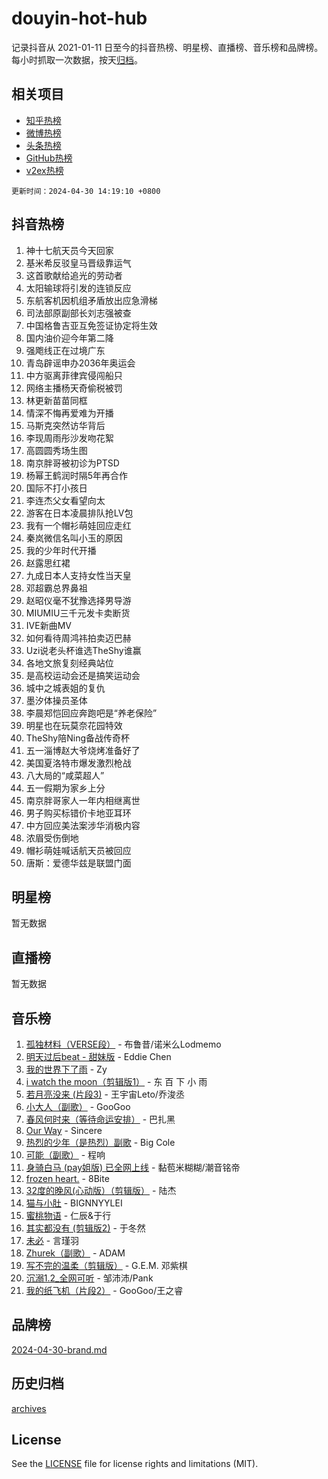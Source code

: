 # douyin-hot-hub

记录抖音从 2021-01-11 日至今的抖音热榜、明星榜、直播榜、音乐榜和品牌榜。每小时抓取一次数据，按天[归档](archives)。

## 相关项目

- [知乎热榜](https://github.com/lonnyzhang423/zhihu-hot-hub)
- [微博热榜](https://github.com/lonnyzhang423/weibo-hot-hub)
- [头条热榜](https://github.com/lonnyzhang423/toutiao-hot-hub)
- [GitHub热榜](https://github.com/lonnyzhang423/github-hot-hub)
- [v2ex热榜](https://github.com/lonnyzhang423/v2ex-hot-hub)


`更新时间：2024-04-30 14:19:10 +0800`

## 抖音热榜

1. 神十七航天员今天回家
1. 基米希反驳皇马晋级靠运气
1. 这首歌献给追光的劳动者
1. 太阳输球将引发的连锁反应
1. 东航客机因机组矛盾放出应急滑梯
1. 司法部原副部长刘志强被查
1. 中国格鲁吉亚互免签证协定将生效
1. 国内油价迎今年第二降
1. 强飑线正在过境广东
1. 青岛辟谣申办2036年奥运会
1. 中方驱离菲律宾侵闯船只
1. 网络主播杨天奇偷税被罚
1. 林更新苗苗同框
1. 情深不悔再爱难为开播
1. 马斯克突然访华背后
1. 李现周雨彤沙发吻花絮
1. 高圆圆秀场生图
1. 南京胖哥被初诊为PTSD
1. 杨幂王鹤润时隔5年再合作
1. 国际不打小孩日
1. 李连杰父女看望向太
1. 游客在日本凌晨排队抢LV包
1. 我有一个帽衫萌娃回应走红
1. 秦岚微信名叫小玉的原因
1. 我的少年时代开播
1. 赵露思红裙
1. 九成日本人支持女性当天皇
1. 邓超霸总界鼻祖
1. 赵昭仪毫不犹豫选择男导游
1. MIUMIU三千元发卡卖断货
1. IVE新曲MV
1. 如何看待周鸿祎拍卖迈巴赫
1. Uzi说老头杯谁选TheShy谁赢
1. 各地文旅复刻经典站位
1. 是高校运动会还是搞笑运动会
1. 城中之城表姐的复仇
1. 墨汐体操员圣体
1. 李晨郑恺回应奔跑吧是“养老保险”
1. 明星也在玩莫奈花园特效
1. TheShy陪Ning备战传奇杯
1. 五一淄博赵大爷烧烤准备好了
1. 美国夏洛特市爆发激烈枪战
1. 八大局的“咸菜超人”
1. 五一假期为家乡上分
1. 南京胖哥家人一年内相继离世
1. 男子购买标错价卡地亚耳环
1. 中方回应美法案涉华消极内容
1. 浓眉受伤倒地
1. 帽衫萌娃喊话航天员被回应
1. 唐斯：爱德华兹是联盟门面

## 明星榜

暂无数据

## 直播榜

暂无数据

## 音乐榜

1. [孤独材料（VERSE段）](https://sf5-hl-cdn-tos.douyinstatic.com/obj/tos-cn-ve-2774/ocX7glDNHYlwFeYrGQfBZoThtvPWy8tCCEBGKQ) - 布鲁昔/诺米么Lodmemo
1. [明天过后beat - 甜妹版](https://sf3-cdn-tos.douyinstatic.com/obj/tos-cn-ve-2774/osMLYeeoMm04CZyaI91XUDF8OzLRLgePKALGHI) - Eddie Chen
1. [我的世界下了雨](https://sf5-hl-cdn-tos.douyinstatic.com/obj/tos-cn-ve-2774/o85sBiwXIByH9bWIMAEEOoiQ1o1m9Afn15BspE) - Zy
1. [i watch the moon（剪辑版1）](https://sf3-cdn-tos.douyinstatic.com/obj/tos-cn-ve-2774/o0I9mSChzHZANMJIEBfkCQzzg6N5WAcVtqft9P) - 东 百 下 小 雨
1. [若月亮没来 (片段3)](https://sf3-cdn-tos.douyinstatic.com/obj/tos-cn-ve-2774/okfyEUsGW1B1ovJi5JiN9IjvAT2lMwA054GoEB) - 王宇宙Leto/乔浚丞
1. [小大人（副歌）](https://sf3-cdn-tos.douyinstatic.com/obj/tos-cn-ve-2774/oIhaDwehWhLFsVIG7QIICLLazDNGJAGg5geeb4) - GooGoo
1. [春风何时来（等待命运安排）](https://sf3-cdn-tos.douyinstatic.com/obj/tos-cn-ve-2774/oICBNbD3gelMfB4WgiD1KI2jQtXZE2FgHLwtsl) - 巴扎黑
1. [Our Way](https://sf5-hl-cdn-tos.douyinstatic.com/obj/tos-cn-ve-2774/o8tPEkQgQNCe0DPeFwZzYrbqLlnzBBrYidWkEZ) - Sincere
1. [热烈的少年（是热烈）副歌](https://sf27-cdn-tos.douyinstatic.com/obj/tos-cn-ve-2774/owVNI0CLDAUMtSz6TEYvfFBFL4UDFFhLfgK8fa) - Big Cole
1. [可能（副歌）](https://sf3-cdn-tos.douyinstatic.com/obj/tos-cn-ve-2774/cde1731888894259b333569393c2fb51) - 程响
1. [身骑白马 (pay姐版) 已全网上线](https://sf5-hl-cdn-tos.douyinstatic.com/obj/tos-cn-ve-2774/oQLO5ZgLsFkaDhdIIveF2zUCgfweY0gWaH4AQG) - 黏苞米糊糊/潮音铭帝
1. [frozen heart.](https://sf5-hl-cdn-tos.douyinstatic.com/obj/tos-cn-ve-2774/oIIWJfyjIACZA9zQMtnJ6hQQhFC4vhCupoRBsO) - 8Bite
1. [32度的晚风(心动版）（剪辑版）](https://sf5-hl-cdn-tos.douyinstatic.com/obj/tos-cn-ve-2774/owNyabsyWdzUulxhoJfK8IBXgp0UMQAHpvGh2B) - 陆杰
1. [猫与小肚](https://sf5-hl-cdn-tos.douyinstatic.com/obj/tos-cn-ve-2774/osZeoClMECgK8DYl6VebABgbchEtPYQjZEnRtd) - BIGNNYYLEI
1. [蜜桃物语](https://sf3-cdn-tos.douyinstatic.com/obj/tos-cn-ve-2774/oIhOSCZtIACtYU4XQkngiW9kCBfVD1Fz9IYeqL) - 仁辰&于行
1. [其实都没有 (剪辑版2)](https://sf5-hl-cdn-tos.douyinstatic.com/obj/tos-cn-ve-2774/oEBNQenHZtBhxYjGgUDQk0BCHTigQafgFlbQ7k) - 于冬然
1. [未必](https://sf5-hl-cdn-tos.douyinstatic.com/obj/tos-cn-ve-2774/ogntQMFnKQDZUgTCYuJgfLEtleYZZFxBQqhhFB) - 言瑾羽
1. [Zhurek（副歌）](https://sf3-cdn-tos.douyinstatic.com/obj/tos-cn-ve-2774/ooQm8FBZQDlf0btEYgVpCcSCQfrdJGBEKZYBGS) - ADAM
1. [写不完的温柔（剪辑版）](https://sf5-hl-cdn-tos.douyinstatic.com/obj/tos-cn-ve-2774/oYBzzZQJ233GfwkemJJffAIWgeIYrjZfWhHTcG) - G.E.M. 邓紫棋
1. [沉溺1.2_全网可听](https://sf5-hl-cdn-tos.douyinstatic.com/obj/tos-cn-ve-2774/ok2QoiBqsWAX9McZmWiI9gAB0EzwD4Xj6yfmtH) - 邹沛沛/Pank
1. [我的纸飞机（片段2）](https://sf5-hl-cdn-tos.douyinstatic.com/obj/tos-cn-ve-2774/oM2ZrKcg2CD5AeRB2gkeXOFB1IxAGJdZPazYHf) - GooGoo/王之睿

## 品牌榜

[2024-04-30-brand.md](archives/2024-04-30-brand.md)

## 历史归档

[archives](archives)

## License

See the [LICENSE](LICENSE) file for license rights and limitations (MIT).
